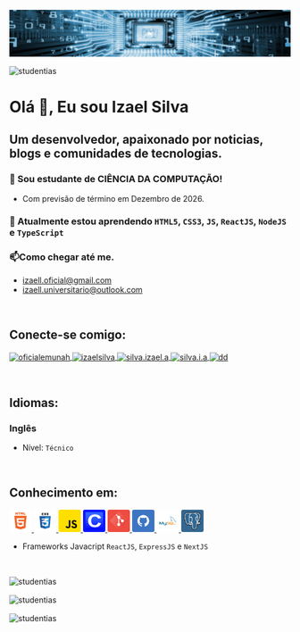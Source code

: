 ![banner](https://raw.githubusercontent.com/Ias4g/Ias4g/main/images/ciencia-computacao.jpg?raw=true)

<p
    align="left"
>
    <img
        src="https://komarev.com/ghpvc/?username=studentias&label=Visualizac%C3%B5es%20do%20perfil&color=0e75b6&style=flat"
        alt="studentias"
    />
</p>

# Olá 👋, Eu sou Izael Silva
## Um desenvolvedor, apaixonado por noticias, blogs e comunidades de tecnologias.

### 🔭 Sou estudante de **CIÊNCIA DA COMPUTAÇÃO!**
- Com previsão de término em Dezembro de 2026.

### 🌱 Atualmente estou aprendendo ``HTML5``, ``CSS3``, ``JS``, ``ReactJS``, ``NodeJS`` e ``TypeScript``
### 📫Como chegar até me.
- izaell.oficial@gmail.com
- izaell.universitario@outlook.com

<br>

## Conecte-se comigo:
<p align="left">
    <a
        href="https://twitter.com/oficialemunah"
        target="_blank"
        title="Twitter"
    >
        <img
            align="center"
            src="https://cdn2.iconfinder.com/data/icons/social-media-2285/512/1_Twitter3_colored_svg-256.png"
            alt="oficialemunah"
            height="40"
            width="40"
        />
    </a>
    <a
        href="https://linkedin.com/in/izaelsilva"
        target="_blank"
        title="Linkedin"
    >
        <img
            align="center"
            src="https://cdn2.iconfinder.com/data/icons/social-media-2285/512/1_Linkedin_unofficial_colored_svg-256.png"
            alt="izaelsilva"
            height="40"
            width="40"
        />
    </a>
    <a
        href="https://fb.com/silva.izael.a"
        target="_blank"
        title="Facebook"
    >
        <img
            align="center"
            src="https://cdn1.iconfinder.com/data/icons/social-media-2285/512/Colored_Facebook3_svg-256.png"
            alt="silva.izael.a"
            height="40"
            width="40"
        />
    </a>
    <a
        href="https://instagram.com/silva.i.a"
        target="_blank"
        title="Instagram"
    >
        <img
            align="center"
            src="https://cdn2.iconfinder.com/data/icons/social-media-applications/64/social_media_applications_3-instagram-256.png"
            alt="silva.i.a"
            height="40"
            width="40"
        />
    </a>
    <a
        href="https://www.youtube.com/channel/UCRFtQJA1HHrcEMyBG_qVRRw"
        target="_blank"
        title="Youtube"
    >
        <img
            align="center"
            src="https://cdn0.iconfinder.com/data/icons/social-flat-rounded-rects/512/youtube_v2-256.png"
            alt="dd"
            height="40"
            width="40"
        />
    </a>
</p>

<br>

## Idiomas:
### Inglês
- Nível: ``Técnico``

<br>

## Conhecimento em:
<p align="left">
    <a
        href="https://www.w3.org/html/"
        target="_blank"
        rel="noreferrer"
        title="HTML5"
    >
        <img
            src="https://raw.githubusercontent.com/Ias4g/Ias4g/main/images/html5.png"
            alt="html5"
            width="40"
            height="40"
        />
    </a>
    <a
        href="https://www.w3schools.com/css/"
        target="_blank"
        rel="noreferrer"
        title="CSS3"
    >
        <img
            src="https://raw.githubusercontent.com/Ias4g/Ias4g/main/images/css3.png"
            alt="css3"
            width="40"
            height="40"
        />
    </a>
    <a
        href="https://developer.mozilla.org/en-US/docs/Web/JavaScript"
        target="_blank"
        rel="noreferrer"
        title="JavaScript"
    >
        <img
            src="https://raw.githubusercontent.com/Ias4g/Ias4g/main/images/javascript.png"
            alt="javascript"
            width="40"
            height="40"
        />
    </a>
    <a
        href="https://pt.wikipedia.org/wiki/C_(linguagem_de_programa%C3%A7%C3%A3o)"
        target="_blank"
        rel="noreferrer"
        title="Linguagem C"
    >
        <img
            src="https://raw.githubusercontent.com/Ias4g/Ias4g/main/images/c.png"
            alt="linguagem c"
            width="40"
            height="40"
        />
    </a>
    <a
        href="https://git-scm.com/"
        target="_blank"
        rel="noreferrer"
        title="Git"
    >
        <img
            src="https://raw.githubusercontent.com/Ias4g/Ias4g/main/images/git.png"
            alt="git"
            width="40"
            height="40"
        />
    </a>
    <a
        href="https://github.com/"
        target="_blank"
        rel="noreferrer"
        title="Github"
    >
        <img
            src="https://raw.githubusercontent.com/Ias4g/Ias4g/main/images/github.png"
            alt="github"
            width="40"
            height="40"
        />
    </a>
    <a
        href="https://www.mysql.com/"
        target="_blank"
        rel="noreferrer"
        title="MySQL"
    >
        <img
            src="https://raw.githubusercontent.com/Ias4g/Ias4g/main/images/mysql.png"
            alt="mysql"
            width="40"
            height="40"
        />
    </a>
    <a
        href="https://www.postgresql.org"
        target="_blank"
        rel="noreferrer"
        title="PostgresSQL"
    >
        <img
            src="https://raw.githubusercontent.com/Ias4g/Ias4g/main/images/postgres.png"
            alt="postgresql"
            width="40"
            height="40"
        />
    </a>
</p>

- Frameworks Javacript ``ReactJS``, ``ExpressJS`` e ``NextJS``

<br>

<p>
    <img
        align="center"
        src="https://github-readme-stats.vercel.app/api/top-langs?username=studentias&show_icons=true&theme=dark&locale=pt-br&layout=compact"
        alt="studentias"
    />
</p>

<p>
    <img
        align="center"
        src="https://github-readme-stats.vercel.app/api?username=studentias&show_icons=true&theme=dark&locale=pt-br"
        alt="studentias"
    />
</p>

<p>
    <img
        align="center"
        src="https://github-readme-streak-stats.herokuapp.com/?user=studentias&theme=dark"
        alt="studentias"
    />
</p>
